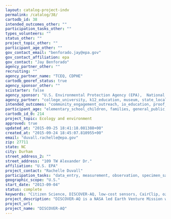 ```yaml
---
layout: catalog-project-indv
permalink: /catalog/38/
cartodb_id: 38
intended_outcomes_other: ""
participation_tasks_other: ""
types_volunteers: ""
status_other: ""
project_topic_other: ""
participant_age_other: ""
gov_contact_email: "benforado.jay@epa.gov"
gov_contact_affiliation: epa
gov_contact: "Jay Benforado"
agency_partner_other: ""
recruiting: ""
agency_partner_name: "TCEQ, CDPHE"
cartodb_georef_status: true
agency_sponsor_other: ""
scistarter: false
agency_sponsor: "U.S. Environmental Protection Agency (EPA),  National Aeronautics and Space Administration (NASA), National Oceanic and Atmospheric Administration (NOAA)"
agency_partner: "college_university, k12_education, museum, state_local_govermment"
intended_outcomes: "community_engagement_outreach, io_education, proof_of_concept, research_advancement"
participant_age: "elementary_school_children, families, general_public, middle_school_children, seniors, teens"
cartodb_id_0: 214
project_topic: Ecology and environment
approved: true
updated_at: "2015-09-25 18:41:18.081388+00"
created_at: "2015-09-24 18:45:07.810955+00"
email: "duvall.rachelle@epa.gov"
zip: 27711
state: NC
city: Durham
street_address_2: ""
street_address: "109 TW Alexander Dr."
affiliation: "U.S. EPA"
project_contact: "Rachelle Duvall"
participation_tasks: "data_entry, measurement, observation, specimen_sample_collection"
geographic_scope: "U.S."
start_date: "2013-09-04"
status: complete
keywords: "Citizen Science, DISCOVER-AQ, low-cost sensors, CairClip, ozone, nitrogen dioxide"
project_description: "DISCOVER-AQ is a NASA led Earth Venture Mission which involved many organizations over a 4 year period (2011-2014). The study aimed at improving the use of satellites in air quality characterization. During the last 2 field campaigns in Houston, TX (September 2013) and Denver, CO (July to August 2014), emerging, low-cost sensor technologies were evaluated alongside other equipment to measure air quality. As communities and individuals have become very interested in these new technologies, citizen scientists were recruited to help collect ground-based air quality measurements using sensors."
project_url: 
project_name: "DISCOVER-AQ"
---
```

